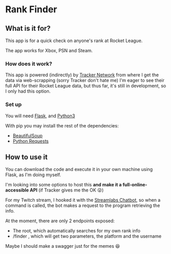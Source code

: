 # Rank Finder 

## What is it for?
This app is for a quick check on anyone's rank at Rocket League.

The app works for Xbox, PSN and Steam.


### How does it work?

This app is powered (indirectly) by [Tracker Network](https://tracker.gg/) from where I get the data via web-scrapping (sorry Tracker don't hate me)
I'm eager to see their full API for their Rocket League data, but thus far, it's still in development, so I only had this option.


### Set up
You will need [Flask](https://flask.palletsprojects.com/en/1.1.x/installation/), and [Python3](https://www.python.org/downloads/)

With pip you may install the rest of the dependencies:

- [BeautifulSoup](https://www.crummy.com/software/BeautifulSoup/bs4/doc/)
- [Python Requests](https://requests.readthedocs.io/en/master/)


## How to use it
You can download the code and execute it in your own machine using Flask, as I'm doing myself.

I'm looking into some options to host this **and make it a full-online-accessible API** (if Tracker gives me the OK 😜)

For my Twitch stream, I hooked it with the [Streamlabs Chatbot](https://streamlabs.com/chatbot?l=es-ES), 
so when a command is called, the bot makes a request to the program retrieving the info.

At the moment, there are only 2 endpoints exposed:

- The root, which automatically searches for my own rank info
- /finder , which will get two parameters, the platform and the username

Maybe I should make a swagger just for the memes 😆